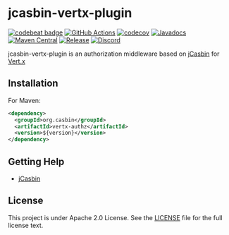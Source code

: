# jcasbin-vertx-plugin

[![codebeat badge](https://codebeat.co/badges/8b0e8982-7b3d-47d5-b774-5af9c29383df)](https://codebeat.co/projects/github-com-jcasbin-vertx-authz-master)
[![GitHub Actions](https://github.com/jcasbin/vertx-authz/workflows/build/badge.svg)](https://github.com/jcasbin/vertx-authz/actions)
[![codecov](https://codecov.io/gh/jcasbin/vertx-authz/branch/master/graph/badge.svg?token=7nzieLLEUn)](https://codecov.io/gh/jcasbin/vertx-authz)
[![Javadocs](https://www.javadoc.io/badge/org.casbin/vertx-authz.svg)](https://www.javadoc.io/doc/org.casbin/vertx-authz)
[![Maven Central](https://img.shields.io/maven-central/v/org.casbin/vertx-authz.svg)](https://mvnrepository.com/artifact/org.casbin/vertx-authz/latest)
[![Release](https://img.shields.io/github/release/jcasbin/vertx-authz.svg)](https://github.com/jcasbin/vertx-authz/releases/latest)
[![Discord](https://img.shields.io/discord/1022748306096537660?logo=discord&label=discord&color=5865F2)](https://discord.gg/S5UjpzGZjN)

jcasbin-vertx-plugin is an authorization middleware based on [jCasbin](https://casbin/jcasbin) for [Vert.x](https://vertx.io/)

## Installation

For Maven:

```xml
<dependency>
  <groupId>org.casbin</groupId>
  <artifactId>vertx-authz</artifactId>
  <version>${version}</version>
</dependency>
```

## Getting Help

- [jCasbin](https://github.com/casbin/jcasbin)

## License

This project is under Apache 2.0 License. See the [LICENSE](LICENSE) file for the full license text.
